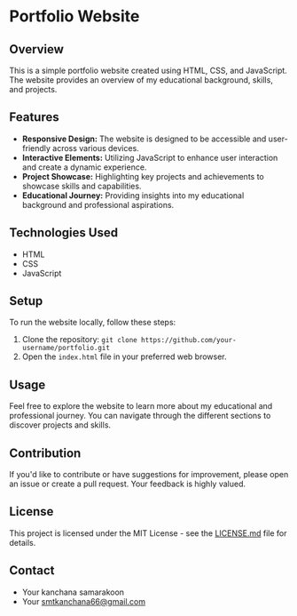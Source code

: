 # Portfolio Website

## Overview

This is a simple portfolio website created using HTML, CSS, and JavaScript. The website provides an overview of my educational background, skills, and projects.

## Features

- **Responsive Design:** The website is designed to be accessible and user-friendly across various devices.
- **Interactive Elements:** Utilizing JavaScript to enhance user interaction and create a dynamic experience.
- **Project Showcase:** Highlighting key projects and achievements to showcase skills and capabilities.
- **Educational Journey:** Providing insights into my educational background and professional aspirations.

## Technologies Used

- HTML
- CSS
- JavaScript

## Setup

To run the website locally, follow these steps:

1. Clone the repository: `git clone https://github.com/your-username/portfolio.git`
2. Open the `index.html` file in your preferred web browser.

## Usage

Feel free to explore the website to learn more about my educational and professional journey. You can navigate through the different sections to discover projects and skills.

## Contribution

If you'd like to contribute or have suggestions for improvement, please open an issue or create a pull request. Your feedback is highly valued.

## License

This project is licensed under the MIT License - see the [LICENSE.md](LICENSE.md) file for details.

## Contact

- Your kanchana samarakoon
- Your smtkanchana66@gmail.com
